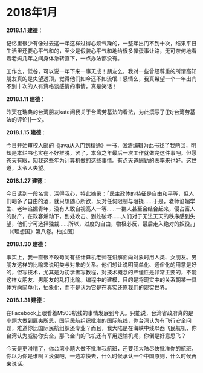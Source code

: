 # 2018年1月

**2018.1.1 建德**：

记忆里很少有像过去这一年这样过得心烦气躁的，一整年出门不到十次，结果平日生活里还要心平气和的，至少是假装心平气和地给很多操蛋事让路，无可奈何地看着老妈几年之间身体急转直下，一点办法都没有。

工作么，低谷，可以说一年下来一事无成！朋友么，我对一些曾经尊重的所谓高知朋友真的是失望透顶，觉得他们如今还不如流氓！感情么，我真希望一个一年出门不到十次的人有资格谈感情的事情，真是笑话！

**2018.1.11 建德**：

昨天在瑞典的台湾朋友kate问我关于台湾劳基法的看法，为此撰写了[[对台湾劳基法的评论]]一文。

**2018.1.15 建德**：

今日开始审校人邮的《java从入门到精通》一书，张涛编辑为此书找了我两回，明知是本烂书也实在不好推脱，罢了，本命之年最后一次工作就做完这件事吧。但愿苍天有眼，知我这些年为计算机做的这些事情。有点天道酬勤的表率来也好。这世道，太令人失望。

**2018.1.27 建德**：

今日读到一段名言，深得我心，特此摘录：「民主政体的特征是自由和平等，但人们喝多了自由的酒，就只想随心所欲，反对任何限制与阻挠……于是，老师谄媚学生、老年谄媚青年，没有人敢自视高人一等……一群人甚至会结合起来，侵占富人的财产，在政客煽动下，到处攻击、到处破坏……人们对于无法无天的秩序感到失望，他们宁可选择独裁……所以，过度的自由，物极必反，最后走入绝对的奴役。」（《理想国》第八卷。柏拉图）

**2018.1.30 建德**：

事实上，我一直很不敢苟同有些计算机老师在讲解面向对象时用人类、女朋友。男朋友这样的比喻来说明类与对象的关系。他们想让说明简单化、通俗化的用意是好的，但写技术，尤其是为初学者写教程，对技术概念的严谨性是非常主要的，不能这样女朋友、男朋友的乱打比喻。编程中的建模，目的是将现实中的关系朝某一具体方向简单化，抽象化，而不是认为它是在真实还原我们的现实世界。

**2018.1.31 建德**：

在Facebook上眼看着M503航线的事情发展到今天。只能说，台湾省政府真的是小题大做到匪夷所思，国际民航组织批准的国际航线，你台湾认为有飞行安全问题，难道你比国际民航组织还专业？而且，我大陆是在海峡中线以西飞民航机，你台湾认为威胁你安全，那飞金门的飞机还有军用运输机呢，你倒是好意思飞？

今天是更滑稽了，你台湾小题大做不批准我航班，还要我大陆尽快批准你的航班，你以为你是谁啊？滚蛋吧，一边凉快去，什么时候承认一个中国原则，什么时候再来说话。
